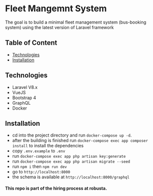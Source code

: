 # Fleet Mangemnt System
The goal is to build a minimal fleet management system (bus-booking system) using the latest version of Laravel framework
## Table of Content
* [Technologies](#technologies)
* [Installation](#installation)

## Technologies
- Laravel V8.x
- VueJS
- Bootstrap 4
- GraphQL
- Docker

## Installation
- cd into the project directory and run `docker-compose up -d`.
- after the building is finished run `docker-compose exec app composer install` to install the dependencies
- copy `.env.example` to `.env`
- run `docker-compose exec app php artisan key:generate`
- run `docker-compose exec app php artisan migrate --seed`
- run `npm i` then `npm run dev`
- go to `http://localhost:8000`
- the schema is available at `http://localhost:8000/graphql`

#### This repo is part of the hiring process at robusta.
